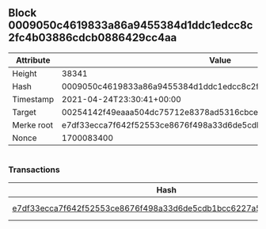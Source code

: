 ## Block 0009050c4619833a86a9455384d1ddc1edcc8c2fc4b03886cdcb0886429cc4aa

Attribute | Value
--- | ---
Height | 38341
Hash | 0009050c4619833a86a9455384d1ddc1edcc8c2fc4b03886cdcb0886429cc4aa
Timestamp | 2021-04-24T23:30:41+00:00
Target | 00254142f49eaaa504dc75712e8378ad5316cbcead634704b3734b6271167cc4
Merke root | e7df33ecca7f642f52553ce8676f498a33d6de5cdb1bcc6227a5026c30e215de
Nonce | 1700083400

```

```

### Transactions

Hash | Amount
--- | ---
[e7df33ecca7f642f52553ce8676f498a33d6de5cdb1bcc6227a5026c30e215de](e7df33ecca7f642f52553ce8676f498a33d6de5cdb1bcc6227a5026c30e215de.md) | 10.00000000 SKEPTI 
